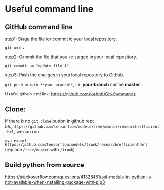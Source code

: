 # Useful command line

## GitHub command line

step1: Stage the file for commit to your local repository.

`git add .`

step2: Commit the file that you've staged in your local repository.

`git commit -m "update file A"`

step3: Push the changes in your local repository to GitHub.

`git push origin **your-branch**`, i.e. **your-branch** can be **master**

Useful github cml link: https://github.com/joshnh/Git-Commands

## Clone:

If there is no `git clone` button in github repo, i.e.,`https://github.com/tensorflow/models/tree/master/research/efficient-hrl`, we can run

`svn export https://github.com/tensorflow/models/trunk/research/efficient-hrl` (replace `/tree/master` with `/trunk`)

## Build python from source

https://stackoverflow.com/questions/41328451/ssl-module-in-python-is-not-available-when-installing-package-with-pip3

